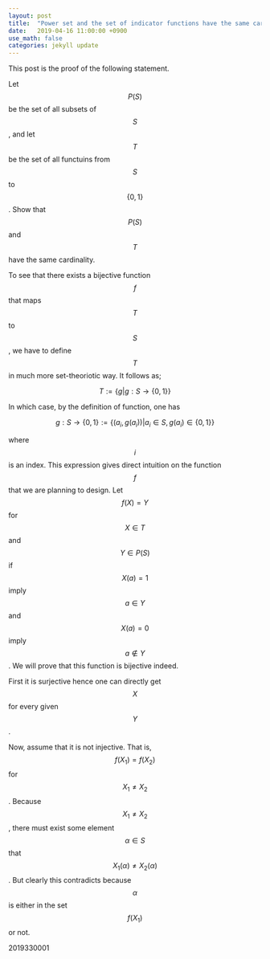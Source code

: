 ```yaml
---
layout: post
title:  "Power set and the set of indicator functions have the same cardinality"
date:   2019-04-16 11:00:00 +0900
use_math: false
categories: jekyll update
---
```

This post is the proof of the following statement.

Let $$P(S)$$ be the set of all subsets of $$S$$, and let $$T$$ be the
set of all functuins from $$S$$ to $$\{0,1\}$$. Show that $$P(S)$$ and
$$T$$ have the same cardinality.

To see that there exists a bijective function $$f$$ that maps $$T$$
to $$S$$, we have to define $$T$$ in much more set-theoriotic way. It
follows as;

$$T:=\{g|g:S\rightarrow\{0,1\}\}$$

In which case, by the definition of function, one has

$$g:S\rightarrow\{0,1\}:=\{(a_{i},g(a_{i}))|a_{i}\in S,g(a_{i})\in\{0,1\}\}$$

where $$i$$ is an index. This expression gives direct intuition on
the function $$f$$that we are planning to design. Let $$f(X)=Y$$ for $$X\in T$$ and $$Y\in P(S)$$ if $$X(a)=1$$ imply $$a\in Y$$
and $$X(a)=0$$ imply $$a\notin Y$$. We will prove that this function is bijective indeed.

First it is surjective hence one can directly get $$X$$ for every given
$$Y$$.

Now, assume that it is not injective. That is, $$f(X_{1})=f(X_{2})$$
for $$X_{1}\neq X_{2}$$. Because $$X_{1}\neq X_{2}$$, there must exist
some element $$\alpha\in S$$ that $$X_{1}(\alpha)\neq X_{2}(\alpha)$$.
But clearly this contradicts because $$\alpha$$ is either in the set
$$f(X_{1})$$ or not.

2019330001
